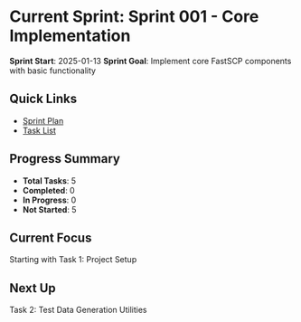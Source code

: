 # Current Sprint: Sprint 001 - Core Implementation

**Sprint Start**: 2025-01-13
**Sprint Goal**: Implement core FastSCP components with basic functionality

## Quick Links
- [Sprint Plan](./sprint_001_core_implementation/SPRINT_PLAN.md)
- [Task List](./sprint_001_core_implementation/tasks.md)

## Progress Summary
- **Total Tasks**: 5
- **Completed**: 0
- **In Progress**: 0
- **Not Started**: 5

## Current Focus
Starting with Task 1: Project Setup

## Next Up
Task 2: Test Data Generation Utilities

